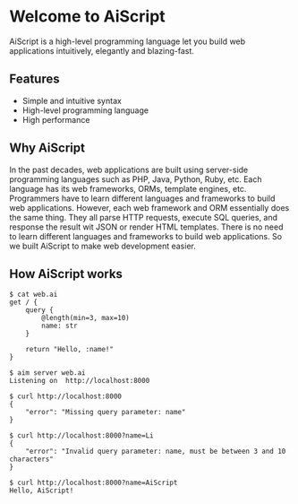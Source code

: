 # Welcome to AiScript

AiScript is a high-level programming language let you build web applications intuitively, elegantly and blazing-fast.

## Features

- Simple and intuitive syntax
- High-level programming language
- High performance

## Why AiScript

In the past decades, web applications are built using server-side programming languages such as PHP, Java, Python, Ruby, etc. Each language has its web frameworks, ORMs, template engines, etc.
Programmers have to learn different languages and frameworks to build web applications. However, each web framework and ORM essentially does the same thing. They all parse HTTP requests, execute SQL queries, and response the result wit JSON or render HTML templates. There is no need to learn different languages and frameworks to build web applications. So we built AiScript to make web development easier.

## How AiScript works

```
$ cat web.ai
get / {
    query {
        @length(min=3, max=10)
        name: str
    }

    return "Hello, :name!"
}

$ aim server web.ai
Listening on  http://localhost:8000

$ curl http://localhost:8000
{
    "error": "Missing query parameter: name"
}

$ curl http://localhost:8000?name=Li
{
    "error": "Invalid query parameter: name, must be between 3 and 10 characters"
}

$ curl http://localhost:8000?name=AiScript
Hello, AiScript!
```